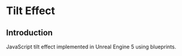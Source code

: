 # Tilt Effect
## Introduction
JavaScript tilt effect implemented in Unreal Engine 5 using blueprints.
